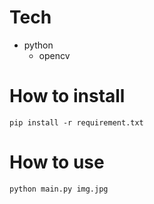 # Tech
- python
  - opencv
# How to install
```
pip install -r requirement.txt
```
# How to use
```
python main.py img.jpg
```